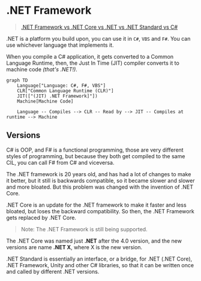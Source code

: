# .NET Framework

> [.NET Framework vs .NET Core vs .NET vs .NET Standard vs C#](https://www.youtube.com/watch?v=4olO9UjRiww)

.NET is a platform you build upon, you can use it in `C#`, `VBS` and `F#`. You can use whichever language that implements it.

When you compile a C# application, it gets converted to a Common Language Runtime, then, the Just In Time (JIT) compiler converts it to machine code _(that's .NET!)_.

```mermaid
graph TD
    Language["Language: C#, F#, VBS"]
    CLR["Common Language Runtime (CLR)"]
    JIT(["(JIT) .NET Framework]"])
    Machine[Machine Code]

    Language -- Compiles --> CLR -- Read by --> JIT -- Compiles at runtime --> Machine
```

## Versions

C# is OOP, and F# is a functional programming, those are very different styles of programming, but because they both get compiled to the same CIL, you can call F# from C# and viceversa.

The .NET framework is 20 years old, and has had a lot of changes to make it better, but it still is backwards compatible, so it became slower and slower and more bloated. But this problem was changed with the invention of .NET Core.

.NET Core is an update for the .NET framework to make it faster and less bloated, but loses the backward compatibility. So then, the .NET Framework gets replaced by .NET Core.

> Note: The .NET Framework is still being supported.

The .NET Core was named just **.NET** after the 4.0 version, and the new versions are name **.NET X**, where X is the new version.

.NET Standard is essentially an interface, or a bridge, for .NET (.NET Core), .NET Framework, Unity and other C# libraries, so that it can be written once and called by different .NET versions.
